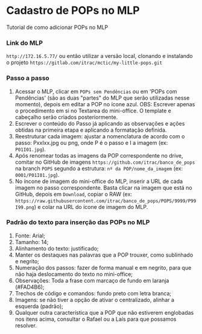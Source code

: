 Cadastro de POPs no MLP
==============

Tutorial de como adicionar POPs no MLP

### Link do MLP

`http://172.16.5.77/`
ou então utilizar a versão local, clonando e instalando o projeto `https://gitlab.com/itrac/mctic/my-little-pops.git`

### Passo a passo

1. Acessar o MLP, clicar em `POPs sem Pendências` ou em  'POPs com Pendências' (são as duas "partes" do MLP que serão utilizadas nesse momento), depois em editar a POP no ícone azul. OBS: Escrever apenas o procedimento em si no Textarea do mini-office. O template e cabeçalho serão criados posteriormente.
2. Escrever o conteúdo do Passo já aplicando as observações e ações obtidas na primeira etapa e aplicando a formatação definida.
3. Reestruturar cada imagem: ajustar a nomenclatura de acordo com o passo: PxxIxx.jpg ou png, onde P é o passo e I a imagem (ex: `P01I01.jpg`).
4. Após renomear todas as imagens da POP correspondente no drive, comitar no GitHub de imagens `https://github.com/itrac/banco_de_pops` na branch `POPS` segundo a estrutura: `nº da POP/nome_da_imagem` (ex: `0001/P01I01.jpg`).
5. No íncone de imagem do mini-office do MLP, inserir a URL de cada imagem no passo correspondente. Basta clicar na imagem que está no GitHub, depois em `Download`, copiar o RAW (ex: `https://raw.githubusercontent.com/itrac/banco_de_pops/POPS/9999/P99I99.png`) e colar na URL do ícone de imagem do MLP.

### Padrão do texto para inserção das POPs no MLP

1. Fonte: Arial;
2. Tamanho: 14;
3. Alinhamento do texto: justificado;
4. Manter os destaques nas palavras que a POP trouxer, como sublinhado e negrito;
5. Numeração dos passos: fazer de forma manual e em negrito, para que não haja deslocamento do texto no mini-office;
6. Observações: Toda a frase com marcaço de fundo em laranja (#FAD4B6);
7. Trechos de código e comandos: fundo preto com letra branca;
8. Imagens: se não tiver a opção de ativar o centralizado, alinhar a esquerda (padrão);
9. Qualquer outra característica que a POP que não estiverem englobadas nos itens acima, consultar o Rafael ou a Laís para que possamos resolver.
